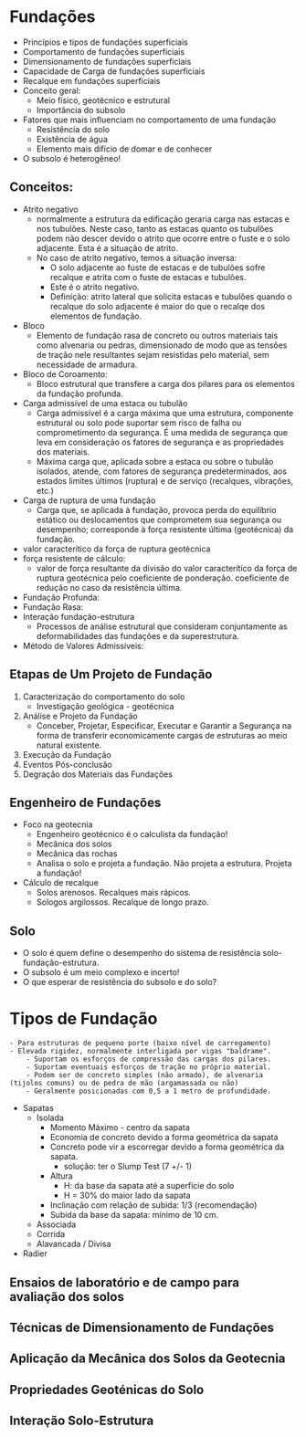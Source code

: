 # Fundações
- Princípios e tipos de fundações superficiais
- Comportamento de fundações superficiais
- Dimensionamento de fundações superficiais
- Capacidade de Carga de fundações superficiais
- Recalque em fundações superficiais
- Conceito geral:
    - Meio físico, geotécnico e estrutural
    - Importância do subsolo
- Fatores que mais influenciam no comportamento de uma fundação
    - Resistência do solo
    - Existência de água
    - Elemento mais difício de domar e de conhecer
- O subsolo é heterogêneo!

## Conceitos:
- Atrito negativo
    - normalmente a estrutura da edificação geraria carga nas estacas e nos tubulões. Neste caso, tanto as estacas quanto os tubulões podem não descer devido o atrito que ocorre entre o fuste e o solo adjacente. Esta é a situação de atrito. 
    - No caso de atrito negativo, temos a situação inversa:
        - O solo adjacente ao fuste de estacas e de tubulões sofre recalque e atrita com o fuste de estacas e tubulões.
        - Este é o atrito negativo.
        - Definição: atrito lateral que solicita estacas e tubulões quando o recalque do solo adjacente é maior do que o recalqe dos elementos de fundação.
- Bloco
    - Elemento de fundação rasa de concreto ou outros materiais tais como alvenaria ou pedras, dimensionado de modo que as tensões de tração nele resultantes sejam resistidas pelo material, sem necessidade de armadura.
- Bloco de Coroamento:
    - Bloco estrutural que transfere a carga dos pilares para os elementos da fundação profunda.
- Carga admissível de uma estaca ou tubulão
    - Carga admissível é a carga máxima que uma estrutura, componente estrutural ou solo pode suportar sem risco de falha ou comprometimento da segurança. É uma medida de segurança que leva em consideração os fatores de segurança e as propriedades dos materiais.
    - Máxima carga que, aplicada sobre a estaca ou sobre o tubulão isolados, atende, com fatores de segurança predeterminados, aos estados limites últimos (ruptura) e de serviço (recalques, vibrações, etc.)
- Carga de ruptura de uma fundação
    - Carga que, se aplicada à fundação, provoca perda do equilíbrio estático ou deslocamentos que comprometem sua segurança ou desempenho; corresponde à força resistente última (geotécnica) da fundação.
- valor caracterítico da força de ruptura geotécnica
- força resistente de cálculo:
    - valor de força resultante da divisão do valor caracterítico da força de ruptura geotécnica pelo coeficiente de ponderação. coeficiente de redução no caso da resistência última.
- Fundação Profunda:
- Fundação Rasa:
- Interação fundação-estrutura
    - Processos de análise estrutural que consideram conjuntamente as deformabilidades das fundações e da superestrutura.
- Método de Valores Admissíveis:


## Etapas de Um Projeto de Fundação
1. Caracterização do comportamento do solo
    - Investigação geológica - geotécnica
2. Análise e Projeto da Fundação
    - Conceber, Projetar, Especificar, Executar e Garantir a Segurança na forma de transferir economicamente cargas de estruturas ao meio natural existente.
3. Execução da Fundação
4. Eventos Pós-conclusão
5. Degração dos Materiais das Fundações

## Engenheiro de Fundações
- Foco na geotecnia
    - Engenheiro geotécnico é o calculista da fundação!
    - Mecânica dos solos
    - Mecânica das rochas
    - Analisa o solo e projeta a fundação. Não projeta a estrutura. Projeta a fundação!
- Cálculo de recalque
     - Solos arenosos. Recalques mais rápicos.
     - Sologos argilossos. Recalque de longo prazo.

## Solo
- O solo é quem define o desempenho do sistema de resistência solo-fundação-estrutura.
- O subsolo é um meio complexo e incerto!
- O que esperar de resistência do subsolo e do solo?

# Tipos de Fundação

    - Para estruturas de pequeno porte (baixo nível de carregamento)
    - Elevada rigidez, normalmente interligada por vigas "baldrame".
        - Suportam os esforços de compressão das cargas dos pilares.
        - Suportam eventuais esforços de tração no próprio material.
        - Podem ser de concreto simples (não armado), de alvenaria (tijolos comuns) ou de pedra de mão (argamassada ou não)
        - Geralmente posicionadas com 0,5 a 1 metro de profundidade.
- Sapatas
    - Isolada
        - Momento Máximo - centro da sapata
        - Economia de concreto devido a forma geométrica da sapata
        - Concreto pode vir a escorregar devido a forma geométrica da sapata.
            - solução: ter o Slump Test (7 +/- 1)
        - Altura 
            - H: da base da sapata até a superfície do solo
            - H = 30% do maior lado da sapata
        - Inclinação com relação de subida: 1/3  (recomendação)
        - Subida da base da sapata: mínimo de 10 cm.
    - Associada
    - Corrida
    - Alavancada / Divisa
- Radier


## Ensaios de laboratório e de campo para avaliação dos solos

## Técnicas de Dimensionamento de Fundações

## Aplicação da Mecânica dos Solos da Geotecnia

## Propriedades Geoténicas do Solo

## Interação Solo-Estrutura
